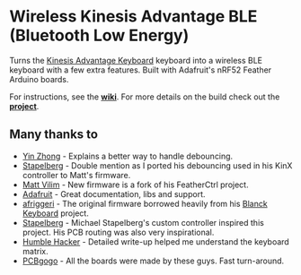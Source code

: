 # Wireless Kinesis Advantage BLE (Bluetooth Low Energy)

Turns the [Kinesis Advantage Keyboard](https://www.kinesis-ergo.com/shop/advantage2/) keyboard into a wireless BLE keyboard with a few extra features. Built with Adafruit's nRF52 Feather Arduino boards.

For instructions, see the **[wiki](https://github.com/sysdevmike/KinesisBLE/wiki)**. For more details on the build check out the **[project](https://hackaday.io/project/161578-wireless-ble-kinesis-advantage-custom-controller)**.


## Many thanks to

- [Yin Zhong](https://summivox.wordpress.com/2016/06/03/keyboard-matrix-scanning-and-debouncing/) - Explains a better way to handle debouncing.
- [Stapelberg](https://michael.stapelberg.ch/posts/2018-04-17-kinx-keyboard-controller/) - Double mention as I ported his debouncing used in his KinX controller to Matt's firmware.
- [Matt Vilim](https://github.com/mattvilim/FeatherCtrl) - New firmware is a fork of his FeatherCtrl project.
- [Adafruit](https://www.adafruit.com/product/3406) - Great documentation, libs and support.
- [afriggeri](https://github.com/afriggeri/kb) - The original firmware borrowed heavily from his [Blanck Keyboard](https://medium.com/@friggeri/the-blanck-keyboard-24afe12e81a) project.
- [Stapelberg](https://michael.stapelberg.de/posts/2013-03-21-kinesis_custom_controller/) - Michael Stapelberg's custom controller inspired this project. His PCB routing was also very inspirational.
- [Humble Hacker](http://humblehacker.com/blog/20100720/hacking-the-kinesis-contoured-keyboard/) - Detailed write-up helped me understand the keyboard matrix.
- [PCBgogo](http://www.pcbgogo.com) - All the boards were made by these guys. Fast turn-around. 
